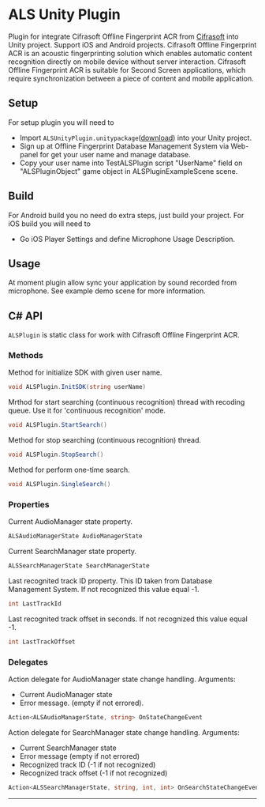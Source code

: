 # ALS Unity Plugin

Plugin for integrate Cifrasoft Offline Fingerprint ACR from [Cifrasoft](http://www.cifrasoft.com/) into Unity project. Support iOS and Android projects. Cifrasoft Offline Fingerprint ACR is an acoustic fingerprinting solution which enables automatic content recognition directly on mobile device without server interaction.
Cifrasoft Offline Fingerprint ACR is suitable for Second Screen applications, which require synchronization between a piece of content and mobile application.

## Setup
For setup plugin you will need to

- Import `ALSUnityPlugin.unitypackage`([download](https://github.com/itmo-escience/als-unity-plugin/releases/download/1.0.0/ALSUnityPlugin.unitypackage)) into your Unity project.
- Sign up at Offline Fingerprint Database Management System via Web-panel for get your user name and manage database.
- Copy your user name into TestALSPlugin script "UserName" field on "ALSPluginObject" game object in ALSPluginExampleScene scene.

## Build 
For Android build you no need do extra steps, just build your project. For iOS build you will need to
- Go iOS Player Settings and define Microphone Usage Description.

## Usage
At moment plugin allow sync your application by sound recorded from microphone. See example demo scene for more information.

## C# API
`ALSPlugin` is static class for work with Cifrasoft Offline Fingerprint ACR.

### Methods
Method for initialize SDK with given user name.
```c#
void ALSPlugin.InitSDK(string userName)
```
Mrthod for start searching (continuous recognition) thread with recoding queue. Use it for 'continuous recognition' mode.
```c#
void ALSPlugin.StartSearch()
```
Method for stop searching (continuous recognition) thread.
```c#
void ALSPlugin.StopSearch()
```
Method for perform one-time search.
```c#
void ALSPlugin.SingleSearch()
``` 

### Properties
Current AudioManager state property.
```c#
ALSAudioManagerState AudioManagerState
```
Current SearchManager state property.
```c#
ALSSearchManagerState SearchManagerState
```
Last recognited track ID property. This ID taken from Database Management System. If not recognized this value equal -1.
```c#
int LastTrackId
``` 
Last recognited track offset in seconds. If not recognized this value equal -1.
```c#
int LastTrackOffset
``` 

### Delegates
Action delegate for AudioManager state change handling.
Arguments:
- Current AudioManager state
- Error message. (empty if not errored).
```c#
Action<ALSAudioManagerState, string> OnStateChangeEvent
```

Action delegate for SearchManager state change handling. 
Arguments:
- Current SearchManager state
- Error message (empty if not errored)
- Recognized track ID (-1 if not recognized)
- Recognized track offset (-1 if not recognized)
```c#
Action<ALSSearchManagerState, string, int, int> OnSearchStateChangeEvent;
```

----
